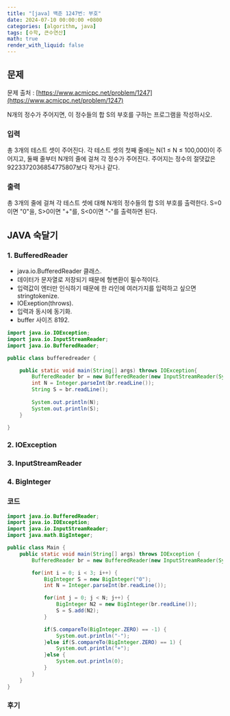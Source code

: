 ```yaml
---
title: "[java] 백준 1247번: 부호"
date: 2024-07-10 00:00:00 +0800
categories: [algorithm, java]
tags: [수학, 큰수연산]
math: true
render_with_liquid: false
---
```


## 문제
문제 출처 : [https://www.acmicpc.net/problem/1247](https://www.acmicpc.net/problem/1247)

N개의 정수가 주어지면, 이 정수들의 합 S의 부호를 구하는 프로그램을 작성하시오.

### 입력

총 3개의 테스트 셋이 주어진다. 각 테스트 셋의 첫째 줄에는 N(1 ≤ N ≤ 100,000)이 주어지고, 둘째 줄부터 N개의 줄에 걸쳐 각 정수가 주어진다. 주어지는 정수의 절댓값은 9223372036854775807보다 작거나 같다.

### 출력

총 3개의 줄에 걸쳐 각 테스트 셋에 대해 N개의 정수들의 합 S의 부호를 출력한다. S=0이면 "0"을, S>0이면 "+"를, S<0이면 "-"를 출력하면 된다.

## JAVA 숙달기

### 1. BufferedReader

- java.io.BufferedReader 클래스.
- 데이터가 문자열로 저장되기 때문에 형변환이 필수적이다.
- 입력값이 엔터만 인식하기 때문에 한 라인에 여러가지를 입력하고 싶으면 stringtokenize.
- IOExeption(throws).
- 입력과 동시에 동기화.
- buffer 사이즈 8192.

```java
import java.io.IOException;
import java.io.InputStreamReader;
import java.io.BufferedReader;

public class bufferedreader {

	public static void main(String[] args) throws IOException{
		BufferedReader br = new BufferedReader(new InputStreamReader(System.in));
		int N = Integer.parseInt(br.readLine());
		String S = br.readLine();
		
		System.out.println(N);
		System.out.println(S);
	}

}
```

### 2. IOException

### 3. InputStreamReader

### 4. BigInteger

### 코드

```java
import java.io.BufferedReader;
import java.io.IOException;
import java.io.InputStreamReader;
import java.math.BigInteger;

public class Main {
    public static void main(String[] args) throws IOException {
        BufferedReader br = new BufferedReader(new InputStreamReader(System.in));

        for(int i = 0; i < 3; i++) {
            BigInteger S = new BigInteger("0");
            int N = Integer.parseInt(br.readLine());

            for(int j = 0; j < N; j++) {
                BigInteger N2 = new BigInteger(br.readLine());
                S = S.add(N2);
            }

            if(S.compareTo(BigInteger.ZERO) == -1) {
                System.out.println("-");
            }else if(S.compareTo(BigInteger.ZERO) == 1) {
                System.out.println("+");
            }else {
                System.out.println(0);
            }
        }
    }
}
```

### 후기
